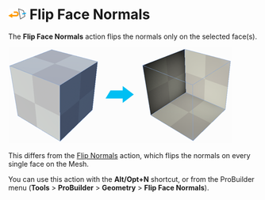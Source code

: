 # ![Flip Normals icon](images/icons/Face_FlipNormals.png) Flip Face Normals

The __Flip Face Normals__ action flips the normals only on the selected face(s).

![Inside of cube is visible after Normals change](images/FlipFaceNormals_Example.png)

This differs from the [Flip Normals](Object_FlipNormals.md) action, which flips the normals on every single face on the Mesh.

You can use this action with the **Alt/Opt+N** shortcut, or from the ProBuilder menu (**Tools** > **ProBuilder** > **Geometry** > **Flip Face Normals**).
